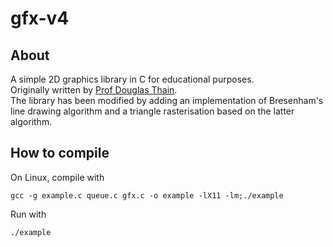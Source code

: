 # gfx-v4

## About
A simple 2D graphics library in C for educational purposes.  
Originally written by [Prof Douglas Thain](https://www3.nd.edu/~dthain/courses/cse20211/fall2013/gfx/).  
The library has been modified by adding an implementation of Bresenham's line drawing algorithm and a triangle rasterisation based on the latter algorithm.

## How to compile
On Linux, compile with
```
gcc -g example.c queue.c gfx.c -o example -lX11 -lm;./example
```
Run with
```
./example
```
